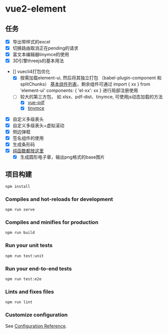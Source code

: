 # vue2-element

## 任务
  - [x] 导出带样式的excel
  - [x] 切换路由取消正在pending的请求
  - [x] 富文本编辑器tinymce的使用
  - [x] 3D引擎threejs的基本用法
  - [] vuecli4打包优化
    - [x] 按需加载element-ui, 然后将其独立打包 （babel-plugin-component 和 splitChunks）
          [基本组件列表](src/vendor/Element.js)，剩余组件可通过 import { xx } from 'element-ui'  components: { 'el-xx': xx } 进行局部注册使用
    - [ ] 较大的第三方包， 如 xlsx、pdf-dist、tinymce, 可使用js动态加载的方法
      - [x] [vue-pdf](src/components/VuePdf/)
      - [x] [tinymce](src/components/Tinymce/)
  - [x] 自定义多级表头
  - [x] 自定义多级表头+虚拟滚动
  - [x] 侧边弹框
  - [x] 签名组件的使用
  - [x] 生成条形码
  - [x] [纯函数都放这里](src/utils/util.js)
    - [x] 生成圆形电子章，输出png格式的base图片

## 项目构建
```
npm install
```

### Compiles and hot-reloads for development
```
npm run serve
```

### Compiles and minifies for production
```
npm run build
```

### Run your unit tests
```
npm run test:unit
```

### Run your end-to-end tests
```
npm run test:e2e
```

### Lints and fixes files
```
npm run lint
```

### Customize configuration
See [Configuration Reference](https://cli.vuejs.org/config/).
